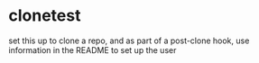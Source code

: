# clonetest
set this up to clone a repo, and as part of a post-clone hook, use information in the README to set up the user
